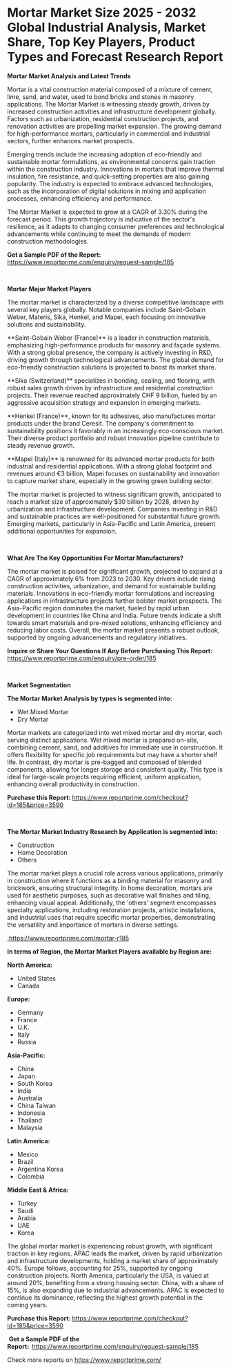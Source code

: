 <p><h1>Mortar Market Size 2025 - 2032 Global Industrial Analysis, Market Share, Top Key Players, Product Types and Forecast Research Report</h1></p><p><strong>Mortar Market Analysis and Latest Trends</strong></p>
<p><p>Mortar is a vital construction material composed of a mixture of cement, lime, sand, and water, used to bond bricks and stones in masonry applications. The Mortar Market is witnessing steady growth, driven by increased construction activities and infrastructure development globally. Factors such as urbanization, residential construction projects, and renovation activities are propelling market expansion. The growing demand for high-performance mortars, particularly in commercial and industrial sectors, further enhances market prospects.</p><p>Emerging trends include the increasing adoption of eco-friendly and sustainable mortar formulations, as environmental concerns gain traction within the construction industry. Innovations in mortars that improve thermal insulation, fire resistance, and quick-setting properties are also gaining popularity. The industry is expected to embrace advanced technologies, such as the incorporation of digital solutions in mixing and application processes, enhancing efficiency and performance.</p><p>The Mortar Market is expected to grow at a CAGR of 3.30% during the forecast period. This growth trajectory is indicative of the sector's resilience, as it adapts to changing consumer preferences and technological advancements while continuing to meet the demands of modern construction methodologies.</p></p>
<p><strong>Get a Sample PDF of the Report:&nbsp;</strong> <a href="https://www.reportprime.com/enquiry/request-sample/185?utm_campaign=2485&utm_medium=2&utm_source=Github&utm_content=ia&utm_term=18032025&utm_id=mortar">https://www.reportprime.com/enquiry/request-sample/185</a></p>
<p>&nbsp;</p>
<p><strong>Mortar Major Market Players</strong></p>
<p><p>The mortar market is characterized by a diverse competitive landscape with several key players globally. Notable companies include Saint-Gobain Weber, Materis, Sika, Henkel, and Mapei, each focusing on innovative solutions and sustainability.</p><p>**Saint-Gobain Weber (France)** is a leader in construction materials, emphasizing high-performance products for masonry and façade systems. With a strong global presence, the company is actively investing in R&D, driving growth through technological advancements. The global demand for eco-friendly construction solutions is projected to boost its market share.</p><p>**Sika (Switzerland)** specializes in bonding, sealing, and flooring, with robust sales growth driven by infrastructure and residential construction projects. Their revenue reached approximately CHF 9 billion, fueled by an aggressive acquisition strategy and expansion in emerging markets.</p><p>**Henkel (France)**, known for its adhesives, also manufactures mortar products under the brand Ceresit. The company's commitment to sustainability positions it favorably in an increasingly eco-conscious market. Their diverse product portfolio and robust innovation pipeline contribute to steady revenue growth.</p><p>**Mapei (Italy)** is renowned for its advanced mortar products for both industrial and residential applications. With a strong global footprint and revenues around €3 billion, Mapei focuses on sustainability and innovation to capture market share, especially in the growing green building sector.</p><p>The mortar market is projected to witness significant growth, anticipated to reach a market size of approximately $30 billion by 2028, driven by urbanization and infrastructure development. Companies investing in R&D and sustainable practices are well-positioned for substantial future growth. Emerging markets, particularly in Asia-Pacific and Latin America, present additional opportunities for expansion.</p></p>
<p>&nbsp;</p>
<p><strong>What Are The Key Opportunities For Mortar Manufacturers?</strong></p>
<p><p>The mortar market is poised for significant growth, projected to expand at a CAGR of approximately 6% from 2023 to 2030. Key drivers include rising construction activities, urbanization, and demand for sustainable building materials. Innovations in eco-friendly mortar formulations and increasing applications in infrastructure projects further bolster market prospects. The Asia-Pacific region dominates the market, fueled by rapid urban development in countries like China and India. Future trends indicate a shift towards smart materials and pre-mixed solutions, enhancing efficiency and reducing labor costs. Overall, the mortar market presents a robust outlook, supported by ongoing advancements and regulatory initiatives.</p></p>
<p><strong>Inquire or Share Your Questions If Any Before Purchasing This Report:</strong> <a href="https://www.reportprime.com/enquiry/pre-order/185?utm_campaign=2485&utm_medium=2&utm_source=Github&utm_content=ia&utm_term=18032025&utm_id=mortar">https://www.reportprime.com/enquiry/pre-order/185</a></p>
<p>&nbsp;</p>
<p><strong>Market Segmentation</strong></p>
<p><strong>The Mortar Market Analysis by types is segmented into:</strong></p>
<p><ul><li>Wet Mixed Mortar</li><li>Dry Mortar</li></ul></p>
<p><p>Mortar markets are categorized into wet mixed mortar and dry mortar, each serving distinct applications. Wet mixed mortar is prepared on-site, combining cement, sand, and additives for immediate use in construction. It offers flexibility for specific job requirements but may have a shorter shelf life. In contrast, dry mortar is pre-bagged and composed of blended components, allowing for longer storage and consistent quality. This type is ideal for large-scale projects requiring efficient, uniform application, enhancing overall productivity in construction.</p></p>
<p><strong>Purchase this Report:&nbsp;</strong><a href="https://www.reportprime.com/checkout?id=185&price=3590&utm_campaign=2485&utm_medium=2&utm_source=Github&utm_content=ia&utm_term=18032025&utm_id=mortar">https://www.reportprime.com/checkout?id=185&price=3590</a></p>
<p>&nbsp;</p>
<p><strong>The Mortar Market Industry Research by Application is segmented into:</strong></p>
<p><ul><li>Construction</li><li>Home Decoration</li><li>Others</li></ul></p>
<p><p>The mortar market plays a crucial role across various applications, primarily in construction where it functions as a binding material for masonry and brickwork, ensuring structural integrity. In home decoration, mortars are used for aesthetic purposes, such as decorative wall finishes and tiling, enhancing visual appeal. Additionally, the 'others' segment encompasses specialty applications, including restoration projects, artistic installations, and industrial uses that require specific mortar properties, demonstrating the versatility and importance of mortars in diverse settings.</p></p>
<p><a href="https://www.reportprime.com/mortar-r185?utm_campaign=2485&utm_medium=2&utm_source=Github&utm_content=ia&utm_term=18032025&utm_id=mortar">&nbsp;https://www.reportprime.com/mortar-r185</a></p>
<p><strong>In terms of Region, the Mortar Market Players available by Region are:</strong></p>
<p>
    <p> <strong> North America: </strong>
        <ul>
            <li>United States</li>
            <li>Canada</li>
        </ul>
        </p> 
    <p> <strong> Europe: </strong>
        <ul>
            <li>Germany</li>
            <li>France</li>
            <li>U.K.</li>
            <li>Italy</li>
            <li>Russia</li>
        </ul>
        </p> 
    <p> <strong> Asia-Pacific: </strong>
        <ul>
            <li>China</li>
            <li>Japan</li>
            <li>South Korea</li>
            <li>India</li>
            <li>Australia</li>
            <li>China Taiwan</li>
            <li>Indonesia</li>
            <li>Thailand</li>
            <li>Malaysia</li>
        </ul>
        </p> 
    <p> <strong> Latin America: </strong>
        <ul>
            <li>Mexico</li>
            <li>Brazil</li>
            <li>Argentina Korea</li>
            <li>Colombia</li>
        </ul>
        </p> 
    <p> <strong> Middle East & Africa: </strong>
        <ul>
            <li>Turkey</li>
            <li>Saudi</li>
            <li>Arabia</li>
            <li>UAE</li>
            <li>Korea</li>
        </ul>
    </p>
    </p>
<p><p>The global mortar market is experiencing robust growth, with significant traction in key regions. APAC leads the market, driven by rapid urbanization and infrastructure developments, holding a market share of approximately 40%. Europe follows, accounting for 25%, supported by ongoing construction projects. North America, particularly the USA, is valued at around 20%, benefiting from a strong housing sector. China, with a share of 15%, is also expanding due to industrial advancements. APAC is expected to continue its dominance, reflecting the highest growth potential in the coming years.</p></p>
<p><strong>Purchase this Report: </strong><a href="https://www.reportprime.com/checkout?id=185&price=3590&utm_campaign=2485&utm_medium=2&utm_source=Github&utm_content=ia&utm_term=18032025&utm_id=mortar">https://www.reportprime.com/checkout?id=185&price=3590</a></p>
<p>&nbsp;<strong>Get a Sample PDF of the Report:&nbsp;&nbsp;</strong><a href="https://www.reportprime.com/enquiry/request-sample/185?utm_campaign=2485&utm_medium=2&utm_source=Github&utm_content=ia&utm_term=18032025&utm_id=mortar">https://www.reportprime.com/enquiry/request-sample/185</a></p>
<p><strong></strong></p>
<p>Check more reports on <a href="https://www.reportprime.com/?utm_campaign=2485&utm_medium=2&utm_source=Github&utm_content=ia&utm_term=18032025&utm_id=mortar">https://www.reportprime.com/</a></p>